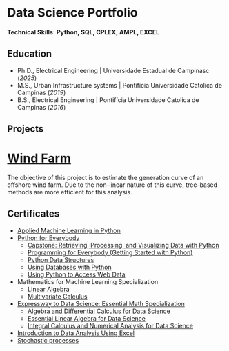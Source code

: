 # Data Science Portfolio

#### Technical Skills: Python, SQL, CPLEX, AMPL, EXCEL

## Education
- Ph.D., Electrical Engineering | Universidade Estadual de Campinasc (_2025_)								       		
- M.S., Urban Infrastructure systems	| Pontifícia Universidade Catolica de Campinas (_2019_)	 			        		
- B.S., Electrical Engineering | Pontifícia Universidade Catolica de Campinas (_2016_)

## Projects


# [Wind Farm](https://github.com/rvanguita/wind_farm)
The objective of this project is to estimate the generation curve of an offshore wind farm. Due to the non-linear nature of this curve, tree-based methods are more efficient for this analysis.


## Certificates

- [Applied Machine Learning in Python](https://github.com/rvanguita/portfolio/blob/main/certificates/Applied%20Machine%20Learning%20in%20Python/Coursera%209LT6NMT6QFUF.pdf)
- [Python for Everybody](https://github.com/rvanguita/portfolio/blob/main/certificates/Python%20for%20Everybody/Coursera%20QJN7QJTLGFLT.pdf)
  - [Capstone: Retrieving, Processing, and Visualizing Data with Python](https://github.com/rvanguita/portfolio/blob/main/certificates/Python%20for%20Everybody/Capstone%3A%20Retrieving%2C%20Processing%2C%20and%20Visualizing%20Data%20with%20Python/Coursera%20QJN7QJTLGFLT.pdf)
  - [Programming for Everybody (Getting Started with Python)](https://github.com/rvanguita/portfolio/blob/main/certificates/Python%20for%20Everybody/Programming%20for%20Everybody%20(Getting%20Started%20with%20Python)/Coursera%20L93RZWK9WZB8.pdf)
  - [Python Data Structures](https://github.com/rvanguita/portfolio/blob/main/certificates/Python%20for%20Everybody/Python%20Data%20Structures/Coursera%20CABEC4D9W5QF.pdf)
  - [Using Databases with Python](https://github.com/rvanguita/portfolio/blob/main/certificates/Python%20for%20Everybody/Using%20Databases%20with%20Python/Coursera%20FN7JP8SM77S9.pdf)
  - [Using Python to Access Web Data](https://github.com/rvanguita/portfolio/blob/main/certificates/Python%20for%20Everybody/Using%20Python%20to%20Access%20Web%20Data/Coursera%20LV7GTE5D9VTJ.pdf)
- Mathematics for Machine Learning Specialization
  - [Linear Algebra](https://github.com/rvanguita/portfolio/blob/main/certificates/Mathematics%20for%20Machine%20Learning%20Specialization/Linear%20Algebra/Coursera%20SRTBX3X4EWBT.pdf)
  - [Multivariate Calculus](https://github.com/rvanguita/portfolio/blob/main/certificates/Mathematics%20for%20Machine%20Learning%20Specialization/Multivariate%20Calculus/Coursera%20LGDZ8QKKTQHR.pdf)
- [Expressway to Data Science: Essential Math Specialization](https://github.com/rvanguita/portfolio/blob/main/certificates/Expressway%20to%20Data%20Science%3A%20Essential%20Math%20Specialization/Coursera%209LS7323MCHAF.pdf)
  - [Algebra and Differential Calculus for Data Science](https://github.com/rvanguita/portfolio/blob/main/certificates/Expressway%20to%20Data%20Science%3A%20Essential%20Math%20Specialization/Algebra%20and%20Differential%20Calculus%20for%20Data%20Science/Coursera%20CBXVZ8C9EZQ2.pdf)
  - [Essential Linear Algebra for Data Science](https://github.com/rvanguita/portfolio/blob/main/certificates/Expressway%20to%20Data%20Science%3A%20Essential%20Math%20Specialization/Essential%20Linear%20Algebra%20for%20Data%20Science/Coursera%20QPLE6TXDE9GM.pdf)
  - [Integral Calculus and Numerical Analysis for Data Science](https://github.com/rvanguita/portfolio/blob/main/certificates/Expressway%20to%20Data%20Science%3A%20Essential%20Math%20Specialization/Integral%20Calculus%20and%20Numerical%20Analysis%20for%20Data%20Science/Coursera%20PYQBRSQCBQRU.pdf)  
- [Introduction to Data Analysis Using Excel](https://github.com/rvanguita/portfolio/blob/main/certificates/Introduction%20to%20Data%20Analysis%20Using%20Excel/Coursera%205BVSFVK7NALP.pdf)
- [Stochastic processes](https://github.com/rvanguita/portfolio/blob/main/certificates/Stochastic%20processes/Certificate.pdf)



